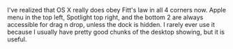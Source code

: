 I've realized that OS X really does obey Fitt's law in all 4 corners now. Apple menu in the top left, Spotlight top right, and the bottom 2 are always accessible for drag n drop, unless the dock is hidden. I rarely ever use it because I usually have pretty good chunks of the desktop showing, but it is useful.

